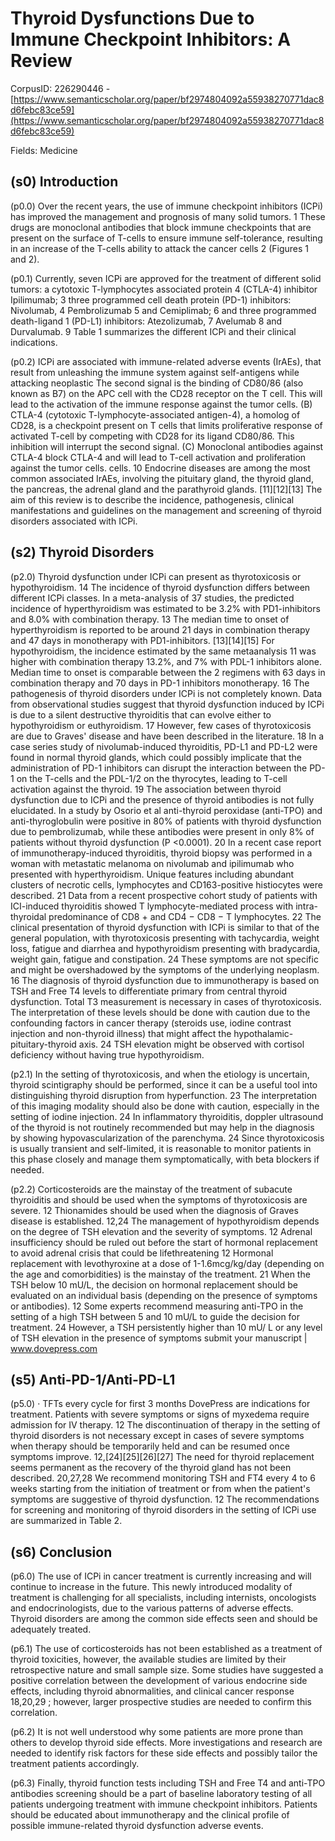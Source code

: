 # Thyroid Dysfunctions Due to Immune Checkpoint Inhibitors: A Review

CorpusID: 226290446 - [https://www.semanticscholar.org/paper/bf2974804092a55938270771dac8d6febc83ce59](https://www.semanticscholar.org/paper/bf2974804092a55938270771dac8d6febc83ce59)

Fields: Medicine

## (s0) Introduction
(p0.0) Over the recent years, the use of immune checkpoint inhibitors (ICPi) has improved the management and prognosis of many solid tumors. 1 These drugs are monoclonal antibodies that block immune checkpoints that are present on the surface of T-cells to ensure immune self-tolerance, resulting in an increase of the T-cells ability to attack the cancer cells 2 (Figures 1 and 2).

(p0.1) Currently, seven ICPi are approved for the treatment of different solid tumors: a cytotoxic T-lymphocytes associated protein 4 (CTLA-4) inhibitor Ipilimumab; 3 three programmed cell death protein (PD-1) inhibitors: Nivolumab, 4 Pembrolizumab 5 and Cemiplimab; 6 and three programmed death-ligand 1 (PD-L1) inhibitors: Atezolizumab, 7 Avelumab 8 and Durvalumab. 9 Table 1 summarizes the different ICPi and their clinical indications.

(p0.2) ICPi are associated with immune-related adverse events (IrAEs), that result from unleashing the immune system against self-antigens while attacking neoplastic The second signal is the binding of CD80/86 (also known as B7) on the APC cell with the CD28 receptor on the T cell. This will lead to the activation of the immune response against the tumor cells. (B) CTLA-4 (cytotoxic T-lymphocyte-associated antigen-4), a homolog of CD28, is a checkpoint present on T cells that limits proliferative response of activated T-cell by competing with CD28 for its ligand CD80/86. This inhibition will interrupt the second signal. (C) Monoclonal antibodies against CTLA-4 block CTLA-4 and will lead to T-cell activation and proliferation against the tumor cells. cells. 10 Endocrine diseases are among the most common associated IrAEs, involving the pituitary gland, the thyroid gland, the pancreas, the adrenal gland and the parathyroid glands. [11][12][13] The aim of this review is to describe the incidence, pathogenesis, clinical manifestations and guidelines on the management and screening of thyroid disorders associated with ICPi.
## (s2) Thyroid Disorders
(p2.0) Thyroid dysfunction under ICPi can present as thyrotoxicosis or hypothyroidism. 14 The incidence of thyroid dysfunction differs between different ICPi classes. In a meta-analysis of 37 studies, the predicted incidence of hyperthyroidism was estimated to be 3.2% with PD1-inhibitors and 8.0% with combination therapy. 13 The median time to onset of hyperthyroidism is reported to be around 21 days in combination therapy and 47 days in monotherapy with PD1-inhibitors. [13][14][15] For hypothyroidism, the incidence estimated by the same metaanalysis 11 was higher with combination therapy 13.2%, and 7% with PDL-1 inhibitors alone. Median time to onset is comparable between the 2 regimens with 63 days in combination therapy and 70 days in PD-1 inhibitors monotherapy. 16 The pathogenesis of thyroid disorders under ICPi is not completely known. Data from observational studies suggest that thyroid dysfunction induced by ICPi is due to a silent destructive thyroiditis that can evolve either to hypothyroidism or euthyroidism. 17 However, few cases of thyrotoxicosis are due to Graves' disease and have been described in the literature. 18 In a case series study of nivolumab-induced thyroiditis, PD-L1 and PD-L2 were found in normal thyroid glands, which could possibly implicate that the administration of PD-1 inhibitors can disrupt the interaction between the PD-1 on the T-cells and the PDL-1/2 on the thyrocytes, leading to T-cell activation against the thyroid. 19 The association between thyroid dysfunction due to ICPi and the presence of thyroid antibodies is not fully elucidated. In a study by Osorio et al anti-thyroid peroxidase (anti-TPO) and anti-thyroglobulin were positive in 80% of patients with thyroid dysfunction due to pembrolizumab, while these antibodies were present in only 8% of patients without thyroid dysfunction (P <0.0001). 20 In a recent case report of immunotherapy-induced thyroiditis, thyroid biopsy was performed in a woman with metastatic melanoma on nivolumab and ipilimumab who presented with hyperthyroidism. Unique features including abundant clusters of necrotic cells, lymphocytes and CD163-positive histiocytes were described. 21 Data from a recent prospective cohort study of patients with ICI-induced thyroiditis showed T lymphocyte-mediated process with intra-thyroidal predominance of CD8 + and CD4 − CD8 − T lymphocytes. 22 The clinical presentation of thyroid dysfunction with ICPi is similar to that of the general population, with thyrotoxicosis presenting with tachycardia, weight loss, fatigue and diarrhea and hypothyroidism presenting with bradycardia, weight gain, fatigue and constipation. 24 These symptoms are not specific and might be overshadowed by the symptoms of the underlying neoplasm. 16 The diagnosis of thyroid dysfunction due to immunotherapy is based on TSH and Free T4 levels to differentiate primary from central thyroid dysfunction. Total T3 measurement is necessary in cases of thyrotoxicosis. The interpretation of these levels should be done with caution due to the confounding factors in cancer therapy (steroids use, iodine contrast injection and non-thyroid illness) that might affect the hypothalamic-pituitary-thyroid axis. 24 TSH elevation might be observed with cortisol deficiency without having true hypothyroidism.

(p2.1) In the setting of thyrotoxicosis, and when the etiology is uncertain, thyroid scintigraphy should be performed, since it can be a useful tool into distinguishing thyroid disruption from hyperfunction. 23 The interpretation of this imaging modality should also be done with caution, especially in the setting of iodine injection. 24 In inflammatory thyroiditis, doppler ultrasound of the thyroid is not routinely recommended but may help in the diagnosis by showing hypovascularization of the parenchyma. 24 Since thyrotoxicosis is usually transient and self-limited, it is reasonable to monitor patients in this phase closely and manage them symptomatically, with beta blockers if needed.

(p2.2) Corticosteroids are the mainstay of the treatment of subacute thyroiditis and should be used when the symptoms of thyrotoxicosis are severe. 12 Thionamides should be used when the diagnosis of Graves disease is established. 12,24 The management of hypothyroidism depends on the degree of TSH elevation and the severity of symptoms. 12 Adrenal insufficiency should be ruled out before the start of hormonal replacement to avoid adrenal crisis that could be lifethreatening 12 Hormonal replacement with levothyroxine at a dose of 1-1.6mcg/kg/day (depending on the age and comorbidities) is the mainstay of the treatment. 21 When the TSH below 10 mU/L, the decision on hormonal replacement should be evaluated on an individual basis (depending on the presence of symptoms or antibodies). 12 Some experts recommend measuring anti-TPO in the setting of a high TSH between 5 and 10 mU/L to guide the decision for treatment. 24 However, a TSH persistently higher than 10 mU/ L or any level of TSH elevation in the presence of symptoms submit your manuscript | www.dovepress.com
## (s5) Anti-PD-1/Anti-PD-L1
(p5.0) · TFTs every cycle for first 3 months  DovePress are indications for treatment. Patients with severe symptoms or signs of myxedema require admission for IV therapy. 12 The discontinuation of therapy in the setting of thyroid disorders is not necessary except in cases of severe symptoms when therapy should be temporarily held and can be resumed once symptoms improve. 12,[24][25][26][27] The need for thyroid replacement seems permanent as the recovery of the thyroid gland has not been described. 20,27,28 We recommend monitoring TSH and FT4 every 4 to 6 weeks starting from the initiation of treatment or from when the patient's symptoms are suggestive of thyroid dysfunction. 12 The recommendations for screening and monitoring of thyroid disorders in the setting of ICPi use are summarized in Table 2.
## (s6) Conclusion
(p6.0) The use of ICPi in cancer treatment is currently increasing and will continue to increase in the future. This newly introduced modality of treatment is challenging for all specialists, including internists, oncologists and endocrinologists, due to the various patterns of adverse effects. Thyroid disorders are among the common side effects seen and should be adequately treated.

(p6.1) The use of corticosteroids has not been established as a treatment of thyroid toxicities, however, the available studies are limited by their retrospective nature and small sample size. Some studies have suggested a positive correlation between the development of various endocrine side effects, including thyroid abnormalities, and clinical cancer response 18,20,29 ; however, larger prospective studies are needed to confirm this correlation.

(p6.2) It is not well understood why some patients are more prone than others to develop thyroid side effects. More investigations and research are needed to identify risk factors for these side effects and possibly tailor the treatment patients accordingly.

(p6.3) Finally, thyroid function tests including TSH and Free T4 and anti-TPO antibodies screening should be a part of baseline laboratory testing of all patients undergoing treatment with immune checkpoint inhibitors. Patients should be educated about immunotherapy and the clinical profile of possible immune-related thyroid dysfunction adverse events.
